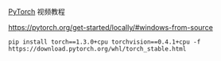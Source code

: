[PyTorch](https://www.bilibili.com/video/BV14V411E72M) 视频教程



https://pytorch.org/get-started/locally/#windows-from-source

```
pip install torch==1.3.0+cpu torchvision==0.4.1+cpu -f https://download.pytorch.org/whl/torch_stable.html
```

